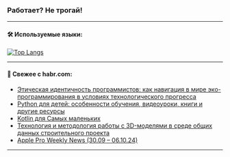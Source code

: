 ### Работает? Не трогай!

---
<!--
#### 🛠️ Technical stack:

![Java](https://img.shields.io/badge/Java-informational?logo=Oracle&style=flat&logoColor=white&color=FF4500)
![Kotlin](https://img.shields.io/badge/Kotlin-informational?logo=Kotlin&style=flat&logoColor=white&color=774D97)
![TS](https://img.shields.io/badge/TypeScript-informational?logo=typeScript&style=flat&logoColor=black&color=017acc)
![Python](https://img.shields.io/badge/Python-informational?logo=Python&style=flat&logoColor=black&color=ffdd54) <br>
![Spring](https://img.shields.io/badge/Spring-informational?logo=Spring&style=flat&logoColor=white&color=6DB33F) 
![SpringBoot](https://img.shields.io/badge/SpringBoot-informational?logo=SpringBoot&style=flat&logoColor=white&color=6DB33F)
![Nest](https://img.shields.io/badge/NestJS-informational?logo=NestJS&style=flat&logoColor=white&color=E0234E) 
![NodeJS](https://img.shields.io/badge/NodeJS-informational?logo=node.js&style=flat&logoColor=white&color=70A760)<br>
![PostgreSQL](https://img.shields.io/badge/PostgreSQL-informational?logo=PostgreSQL&style=flat&logoColor=white&color=DAA520)
![MongoDB](https://img.shields.io/badge/MongoDB-informational?logo=MongoDB&style=flat&logoColor=white&color=870000)
![Apache](https://img.shields.io/badge/Apache-informational?logo=apache&style=flat&logoColor=white&color=f74e28)

___ 
-->

#### 🛠️ Используемые языки:

[![Top Langs](https://github-readme-stats-u2qms2cxw-advtsettinggmailcoms-projects.vercel.app/api/top-langs/?username=zloylis&langs_count=10&hide_title=true&title_color=e6edf3&size_weight=0.5&count_weight=0.5&layout=compact&hide_progress=true&hide_border=true&theme=dracula)](https://github.com/zloylis)

<!---


####  :octocat:&nbsp;&nbsp; Статистика:

![GitHub stats](https://github-readme-stats-u2qms2cxw-advtsettinggmailcoms-projects.vercel.app/api?username=zloylis&show_icons=true&hide_border=true&theme=dracula&title_color=e6edf3&include_all_commits=true&count_private=true&hide_rank=false&hide_title=true&rank_icon=github)
-->
---

#### 💬 Свежее с habr.com:

<!-- BLOG-POST-LIST:START -->
- [Этическая идентичность программистов: как навигация в мире эко-программирования в условиях технологического прогресса](https://habr.com/ru/articles/848884/?utm_source=habrahabr&utm_medium=rss&utm_campaign=848884)
- [Python для детей: особенности обучения, видеоуроки, книги и другие ресурсы](https://habr.com/ru/companies/pixel_study/articles/848880/?utm_source=habrahabr&utm_medium=rss&utm_campaign=848880)
- [Kotlin для Самых маленьких](https://habr.com/ru/articles/848860/?utm_source=habrahabr&utm_medium=rss&utm_campaign=848860)
- [Технология и методология работы с 3D-моделями в среде общих данных строительного проекта](https://habr.com/ru/articles/848852/?utm_source=habrahabr&utm_medium=rss&utm_campaign=848852)
- [Apple Pro Weekly News &lpar;30.09 – 06.10.24&rpar;](https://habr.com/ru/articles/848848/?utm_source=habrahabr&utm_medium=rss&utm_campaign=848848)
<!-- BLOG-POST-LIST:END -->

---
